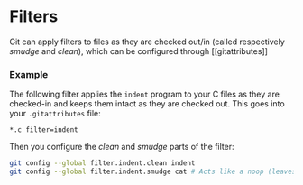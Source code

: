# Filters
Git can apply filters to files as they are checked out/in (called respectively *smudge* and *clean*), which can be configured through [[gitattributes]]

### Example
The following filter applies the `indent` program to your C files as they are checked-in and keeps them intact as they are checked out. This goes into your `.gitattributes` file:

```
*.c filter=indent
```

Then you configure the *clean* and *smudge* parts of the filter:

```sh
git config --global filter.indent.clean indent
git config --global filter.indent.smudge cat # Acts like a noop (leaves the file as-is)
```
